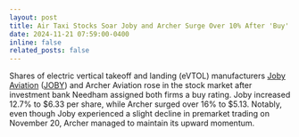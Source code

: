 ```yaml
---
layout: post
title: Air Taxi Stocks Soar Joby and Archer Surge Over 10% After 'Buy' Ratings from Needham
date: 2024-11-21 07:59:00-0400
inline: false
related_posts: false
---
```


Shares of electric vertical takeoff and landing (eVTOL) manufacturers [Joby Aviation](https://www.jobyaviation.com/) ([JOBY](https://finance.yahoo.com/quote/JOBY/)) and Archer Aviation rose in the stock market after investment bank Needham assigned both firms a buy rating. Joby increased 12.7% to $6.33 per share, while Archer surged over 16% to $5.13. Notably, even though Joby experienced a slight decline in premarket trading on November 20, Archer managed to maintain its upward momentum.
